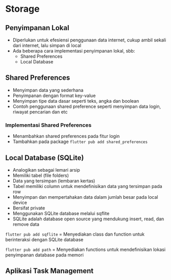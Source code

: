 # Storage

## Penyimpanan Lokal

- Diperlukan untuk efesiensi penggunaan data internet, cukup ambil sekali dari internet, lalu simpan di local
- Ada beberapa cara implementasi penyimpanan lokal, sbb:
  - Shared Preferences
  - Local Database

## Shared Preferences

- Menyimpan data yang sederhana
- Penyimpanan dengan format key-value
- Menyimpan tipe data dasar seperti teks, angka dan boolean
- Contoh penggunaan shared preference seperti menyimpan data login, riwayat pencarian dan etc

### Implementasi Shared Preferences

- Menambahkan shared preferences pada fitur login
- Tambahkan pada package `flutter pub add shared_preferences`

## Local Database (SQLite)

- Analogikan sebagai lemari arsip
- Memiliki tabel (file folders)
- Data yang tersimpan (lembaran kertas)
- Tabel memiliki column untuk mendefinisikan data yang tersimpan pada row
- Menyimpan dan mempertahakan data dalam jumlah besar pada local device
- Bersifat private
- Menggunakan SQLite database melalui sqflite
- SQLite adalah database open source yang mendukung insert, read, dan remove data

`flutter pub add sqflite` = Menyediakan class dan function untuk berinteraksi dengan SQLite database

`flutter pub add path` = Menyediakan functions untuk mendefinisikan lokasi penyimpanan database pada memori

## Aplikasi Task Management
